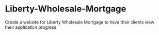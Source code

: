 # Liberty-Wholesale-Mortgage
Create a website for Liberty Wholesale Mortgage to have their clients view their application progress
